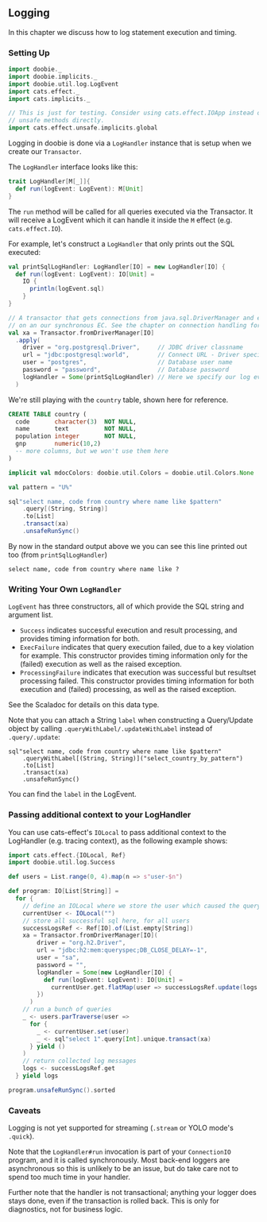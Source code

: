 ## Logging

In this chapter we discuss how to log statement execution and timing.

### Setting Up

```scala mdoc:silent
import doobie._
import doobie.implicits._
import doobie.util.log.LogEvent
import cats.effect._
import cats.implicits._

// This is just for testing. Consider using cats.effect.IOApp instead of calling
// unsafe methods directly.
import cats.effect.unsafe.implicits.global
```

Logging in doobie is done via a `LogHandler` instance that is setup when we create our `Transactor`.

The `LogHandler` interface looks like this:

```scala
trait LogHandler[M[_]]{
  def run(logEvent: LogEvent): M[Unit]
}
```

The `run` method will be called for all queries executed via the Transactor.
It will receive a LogEvent which it can handle it inside the `M` effect (e.g. `cats.effect.IO`).

For example, let's construct a `LogHandler` that only prints out the SQL executed:

```scala mdoc:silent
val printSqlLogHandler: LogHandler[IO] = new LogHandler[IO] {
  def run(logEvent: LogEvent): IO[Unit] = 
    IO { 
      println(logEvent.sql)
    }
}
```

```scala mdoc:silent
// A transactor that gets connections from java.sql.DriverManager and executes blocking operations
// on an our synchronous EC. See the chapter on connection handling for more info.
val xa = Transactor.fromDriverManager[IO]
  .apply(
    driver = "org.postgresql.Driver",     // JDBC driver classname
    url = "jdbc:postgresql:world",        // Connect URL - Driver specific
    user = "postgres",                    // Database user name
    password = "password",                // Database password
    logHandler = Some(printSqlLogHandler) // Here we specify our log event handler
  )
```

We're still playing with the `country` table, shown here for reference.

```sql
CREATE TABLE country (
  code       character(3)  NOT NULL,
  name       text          NOT NULL,
  population integer       NOT NULL,
  gnp        numeric(10,2)
  -- more columns, but we won't use them here
)
```

```scala mdoc:invisible
implicit val mdocColors: doobie.util.Colors = doobie.util.Colors.None
```

```scala mdoc:silent
val pattern = "U%"

sql"select name, code from country where name like $pattern"
    .query[(String, String)]
    .to[List]
    .transact(xa)
    .unsafeRunSync()
```

By now in the standard output above we you can see this line printed out too (from `printSqlLogHandler`)

```
select name, code from country where name like ?
```

### Writing Your Own `LogHandler`

`LogEvent` has three constructors, all of which provide the SQL string and argument list.

- `Success` indicates successful execution and result processing, and provides timing information for both.
- `ExecFailure` indicates that query execution failed, due to a key violation for example. This constructor provides timing information only for the (failed) execution as well as the raised exception.
- `ProcessingFailure` indicates that execution was successful but resultset processing failed. This constructor provides timing information for both execution and (failed) processing, as well as the raised exception.

See the Scaladoc for details on this data type.

Note that you can attach a String `label` when constructing a Query/Update object by calling `.queryWithLabel/.updateWithLabel` instead of `.query/.update`:

```
sql"select name, code from country where name like $pattern"
    .queryWithLabel[(String, String)]("select_country_by_pattern")
    .to[List]
    .transact(xa)
    .unsafeRunSync()
```

You can find the `label` in the LogEvent.

### Passing additional context to your LogHandler

You can use cats-effect's `IOLocal` to pass additional context to the LogHandler (e.g. tracing context), as the following example shows:

```scala mdoc
import cats.effect.{IOLocal, Ref}
import doobie.util.log.Success

def users = List.range(0, 4).map(n => s"user-$n")

def program: IO[List[String]] =
  for {
    // define an IOLocal where we store the user which caused the query to be run  
    currentUser <- IOLocal("")
    // store all successful sql here, for all users
    successLogsRef <- Ref[IO].of(List.empty[String])
    xa = Transactor.fromDriverManager[IO](
        driver = "org.h2.Driver",
        url = "jdbc:h2:mem:queryspec;DB_CLOSE_DELAY=-1",
        user = "sa", 
        password = "",
        logHandler = Some(new LogHandler[IO] {
          def run(logEvent: LogEvent): IO[Unit] =
            currentUser.get.flatMap(user => successLogsRef.update(logs => s"sql for user $user: '${logEvent.sql}'" :: logs))
        })
      )
    // run a bunch of queries
    _ <- users.parTraverse(user =>
      for {
        _ <- currentUser.set(user)
        _ <- sql"select 1".query[Int].unique.transact(xa)
      } yield ()
    )
    // return collected log messages
    logs <- successLogsRef.get
  } yield logs

program.unsafeRunSync().sorted
```

### Caveats

Logging is not yet supported for streaming (`.stream` or YOLO mode's `.quick`).

Note that the `LogHandler#run` invocation is part of your `ConnectionIO` program, and it is called synchronously. Most back-end loggers are asynchronous so this is unlikely to be an issue, but do take care not to spend too much time in your handler.

Further note that the handler is not transactional; anything your logger does stays done, even if the transaction is rolled back. This is only for diagnostics, not for business logic.
